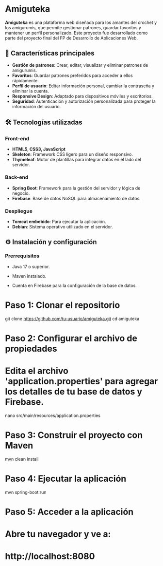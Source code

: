 # Amiguteka

**Amiguteka** es una plataforma web diseñada para los amantes del crochet y los amigurumis, que permite gestionar patrones, guardar favoritos y mantener un perfil personalizado. Este proyecto fue desarrollado como parte del proyecto final del FP de Desarrollo de Aplicaciones Web.

## 🌟 Características principales

- **Gestión de patrones**: Crear, editar, visualizar y eliminar patrones de amigurumis.
- **Favoritos**: Guardar patrones preferidos para acceder a ellos rápidamente.
- **Perfil de usuario**: Editar información personal, cambiar la contraseña y eliminar la cuenta.
- **Responsive Design**: Adaptado para dispositivos móviles y escritorios.
- **Seguridad**: Autenticación y autorización personalizada para proteger la información del usuario.

## 🛠️ Tecnologías utilizadas

### Front-end
- **HTML5, CSS3, JavaScript**
- **Skeleton**: Framework CSS ligero para un diseño responsivo.
- **Thymeleaf**: Motor de plantillas para integrar datos en el lado del servidor.

### Back-end
- **Spring Boot**: Framework para la gestión del servidor y lógica de negocio.
- **Firebase**: Base de datos NoSQL para almacenamiento de datos.


### Despliegue
- **Tomcat embebido**: Para ejecutar la aplicación.
- **Debian**: Sistema operativo utilizado en el servidor.

## ⚙️ Instalación y configuración

### Prerrequisitos
- Java 17 o superior.
- Maven instalado.

- Cuenta en Firebase para la configuración de la base de datos.

# Paso 1: Clonar el repositorio
git clone https://github.com/tu-usuario/amiguteka.git
cd amiguteka

# Paso 2: Configurar el archivo de propiedades
# Edita el archivo 'application.properties' para agregar los detalles de tu base de datos y Firebase.
nano src/main/resources/application.properties

# Paso 3: Construir el proyecto con Maven
mvn clean install

# Paso 4: Ejecutar la aplicación
mvn spring-boot:run

# Paso 5: Acceder a la aplicación
# Abre tu navegador y ve a:
# http://localhost:8080
